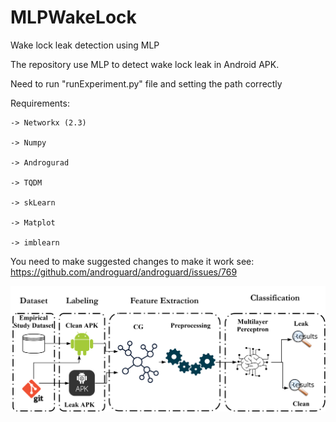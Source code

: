 # MLPWakeLock
 Wake lock leak detection using MLP
 
 The repository use MLP to detect wake lock leak in Android APK.
 
 Need to run "runExperiment.py" file and setting the path correctly
 
Requirements:

	-> Networkx (2.3)

	-> Numpy

	-> Androgurad

	-> TQDM

	-> skLearn

	-> Matplot

	-> imblearn
You need to make suggested changes to make it work see: https://github.com/androguard/androguard/issues/769

![](https://github.com/umkhanqta/MLPWakeLock/blob/main/NN%20Model%20Diagram.png)
